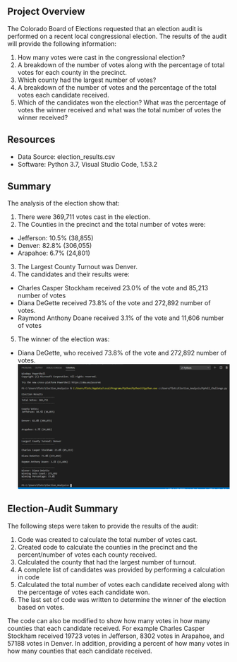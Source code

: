 ## Project Overview
The Colorado Board of Elections requested that an election audit is performed on a recent local congressional election. The results of the audit will provide the following information:
1.	How many votes were cast in the congressional election?
2.	A breakdown of the number of votes along with the percentage of total votes for each county in the precinct.
3.	Which county had the largest number of votes?
4.	A breakdown of the number of votes and the percentage of the total votes each candidate received.
5.	Which of the candidates won the election? What was the percentage of votes the winner received and what was the total number of votes the winner received?
## Resources
-	Data Source: election_results.csv
-	Software: Python 3.7, Visual Studio Code, 1.53.2
## Summary
The analysis of the election show that:
1.	There were 369,711 votes cast in the election.
2.	The Counties in the precinct and the total number of votes were:
-	Jefferson: 10.5% (38,855)
-	Denver: 82.8% (306,055)
-	Arapahoe: 6.7% (24,801)
3.	The Largest County Turnout was Denver.
4.	The candidates and their results were:
-	Charles Casper Stockham received 23.0% of the vote and 85,213 number of votes
-	Diana DeGette received 73.8% of the vote and 272,892 number of votes.
-	Raymond Anthony Doane received 3.1% of the vote and 11,606 number of votes
5.	The winner of the election was:
-	Diana DeGette, who received 73.8% of the vote and 272,892 number of votes.
![Results in Terminal View](https://github.com/fletchrk/Election_Analysis/blob/main/Analysis/Results%20in%20Terminal%20View.PNG)
## Election-Audit Summary
The following steps were taken to provide the results of the audit:
1.	Code was created to calculate the total number of votes cast.
2.	Created code to calculate the counties in the precinct and the percent/number of votes each county received.
3.	Calculated the county that had the largest number of turnout.
4.	A complete list of candidates was provided by performing a calculation in code
5.	Calculated the total number of votes each candidate received along with the percentage of votes each candidate won.
6.	The last set of code was written to determine the winner of the election based on votes.

The code can also be modified to show how many votes in how many counties that each candidate received. For example Charles Casper Stockham received 19723 votes in Jefferson, 8302 votes in Arapahoe, and 57188 votes in Denver. In addition, providing a percent of how many votes in how many counties that each candidate received.

